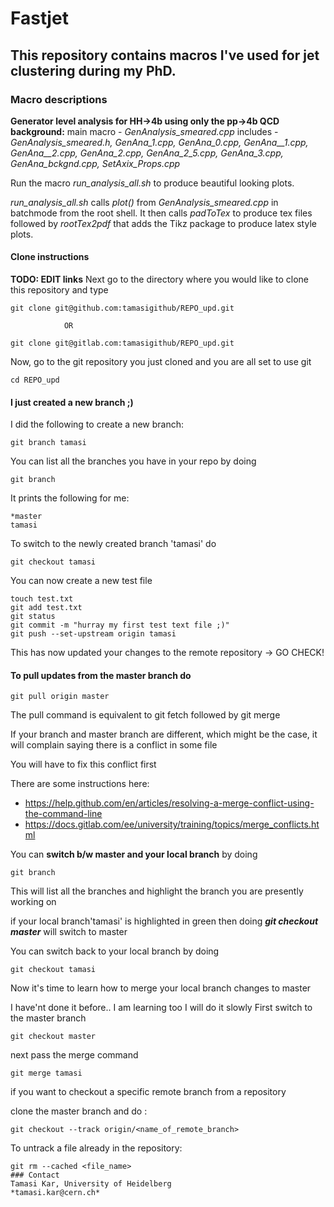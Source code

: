 # Fastjet

## This repository contains macros I've used for jet clustering during my PhD.

### Macro descriptions
**Generator level analysis for HH->4b using only the pp->4b QCD background:**
main macro - *GenAnalysis\_smeared.cpp*
includes - *GenAnalysis\_smeared.h, GenAna\_1.cpp, GenAna\_0.cpp, GenAna\_\_1.cpp, GenAna\_\_2.cpp, GenAna\_2.cpp, GenAna\_2\_5.cpp, GenAna\_3.cpp, GenAna\_bckgnd.cpp, SetAxix\_Props.cpp*

Run the macro *run\_analysis\_all.sh* to produce beautiful looking plots.

*run\_analysis\_all.sh* calls *plot()* from *GenAnalysis\_smeared.cpp* in batchmode from the root shell.
It then calls *padToTex* to produce tex files followed by *rootTex2pdf* that adds the Tikz package to produce latex style plots.


#### Clone instructions
**TODO: EDIT links**
Next go to the directory where you would like to clone this repository and type
```
git clone git@github.com:tamasigithub/REPO_upd.git

			OR

git clone git@gitlab.com:tamasigithub/REPO_upd.git
```

Now, go to the git repository you just cloned and you are all set to use git
```
cd REPO_upd
```

#### I just created a new branch ;) 
I did the following to create a new branch:
```
git branch tamasi
```

You can list all the branches you have in your repo by doing
```
git branch
```

It prints the following for me:
```
*master
tamasi
```

To switch to the newly created branch 'tamasi' do
```
git checkout tamasi
```

You can now create a new test file
```
touch test.txt
git add test.txt
git status
git commit -m "hurray my first test text file ;)"
git push --set-upstream origin tamasi
```
This has now updated your changes to the remote repository -> GO CHECK!


#### To pull updates from the master branch do
```
git pull origin master
```

The pull command is equivalent to git fetch followed by git merge

If your branch and master branch are different, which might be the case, it will complain saying there is a conflict in some file

You will have to fix this conflict first

There are some instructions here:
* https://help.github.com/en/articles/resolving-a-merge-conflict-using-the-command-line 
* https://docs.gitlab.com/ee/university/training/topics/merge_conflicts.html

You can **switch b/w master and your local branch** by doing
```
git branch 
```
This will list all the branches and highlight the branch you are presently working on

if your local branch'tamasi' is highlighted in green  then doing
***git checkout master*** will switch to master 

You can switch back to your local branch by doing 
```
git checkout tamasi
```

Now it's time to learn how to merge your local branch changes to master

I have'nt done it before.. I am learning too I will do it slowly
First switch to the master branch
```
git checkout master
```

next pass the merge command
```
git merge tamasi
```

if you want to checkout a specific remote branch from a repository

clone the master branch and do :
```
git checkout --track origin/<name_of_remote_branch>
```


To untrack a file already in the repository:
```
git rm --cached <file_name>
### Contact 
Tamasi Kar, University of Heidelberg   
*tamasi.kar@cern.ch*
